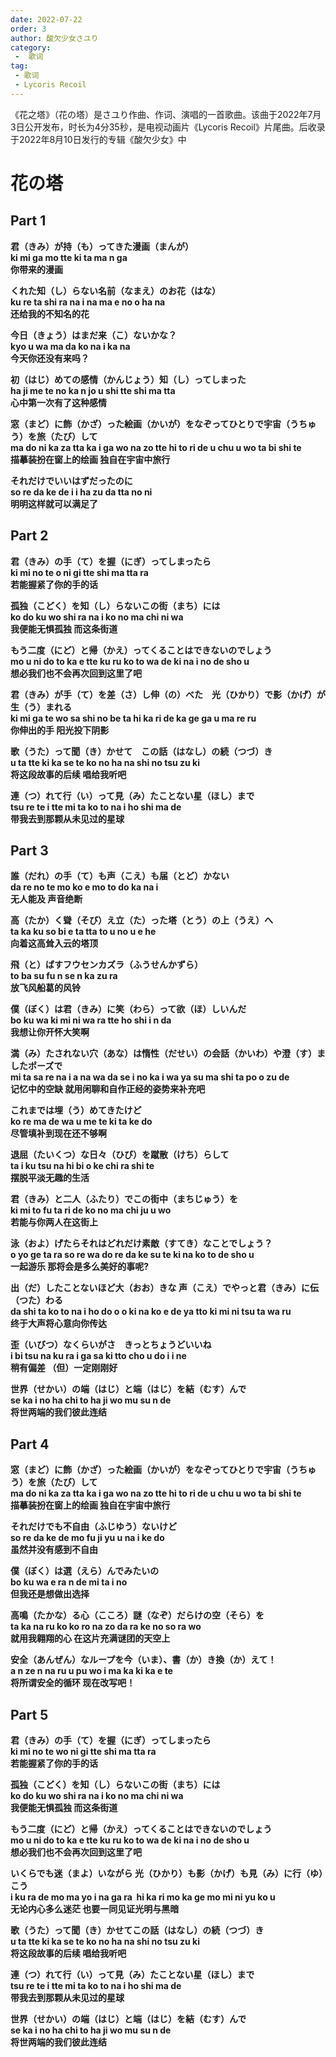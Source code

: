 ```yaml
---
date: 2022-07-22
order: 3
author: 酸欠少女さユり
category:
 -  歌词
tag:
 - 歌词
 - Lycoris Recoil
---
```


《花之塔》（花の塔）是さユり作曲、作词、演唱的一首歌曲。该曲于2022年7月3日公开发布，时长为4分35秒，是电视动画片《Lycoris Recoil》片尾曲。后收录于2022年8月10日发行的专辑《酸欠少女》中

<!-- more -->
# 花の塔

## Part 1
**君（きみ）が持（も）ってきた漫画（まんが）**  
**ki mi ga mo tte ki ta ma n ga**  
**你带来的漫画**  

**くれた知（し）らない名前（なまえ）のお花（はな）**  
**ku re ta shi ra na i na ma e no o ha na**  
**还给我的不知名的花**  

**今日（きょう）はまだ来（こ）ないかな？**  
**kyo u wa ma da ko na i ka na**  
**今天你还没有来吗？**  

**初（はじ）めての感情（かんじょう）知（し）ってしまった**  
**ha ji me te no ka n jo u shi tte shi ma tta**  
**心中第一次有了这种感情**  

**窓（まど）に飾（かざ）った絵画（かいが）をなぞってひとりで宇宙（うちゅう）を旅（たび）して**  
**ma do ni ka za tta ka i ga wo na zo tte hi to ri de u chu u wo ta bi shi te**  
**描摹装扮在窗上的绘画 独自在宇宙中旅行**  

**それだけでいいはずだったのに**  
**so re da ke de i i ha zu da tta no ni**  
**明明这样就可以满足了**  

## Part 2
**君（きみ）の手（て）を握（にぎ）ってしまったら**  
**ki mi no te o ni gi tte shi ma tta ra**  
**若能握紧了你的手的话**  

**孤独（こどく）を知（し）らないこの街（まち）には**  
**ko do ku wo shi ra na i ko no ma chi ni wa**  
**我便能无惧孤独 而这条街道**  

**もう二度（にど）と帰（かえ）ってくることはできないのでしょう**  
**mo u ni do to ka e tte ku ru ko to wa de ki na i no de sho u**  
**想必我们也不会再次回到这里了吧**  

**君（きみ）が手（て）を差（さ）し伸（の）べた　光（ひかり）で影（かげ）が生（う）まれる**  
**ki mi ga te wo sa shi no be ta hi ka ri de ka ge ga u ma re ru**  
**你伸出的手 阳光投下阴影**  

**歌（うた）って聞（き）かせて　この話（はなし）の続（つづ）き**  
**u ta tte ki ka se te ko no ha na shi no tsu zu ki**  
**将这段故事的后续 唱给我听吧**  

**連（つ）れて行（い）って見（み）たことない星（ほし）まで**  
**tsu re te i tte mi ta ko to na i ho shi ma de**  
**带我去到那颗从未见过的星球**  

## Part 3
**誰（だれ）の手（て）も声（こえ）も届（とど）かない**  
**da re no te mo ko e mo to do ka na i**  
**无人能及 声音绝断**  

**高（たか）く聳（そび）え立（た）った塔（とう）の上（うえ）へ**  
**ta ka ku so bi e ta tta to u no u e he**  
**向着这高耸入云的塔顶**  

**飛（と）ばすフウセンカズラ（ふうせんかずら）**  
**to ba su fu n se n ka zu ra**  
**放飞风船葛的风铃**  

**僕（ぼく）は君（きみ）に笑（わら）って欲（ほ）しいんだ**  
**bo ku wa ki mi ni wa ra tte ho shi i n da**  
**我想让你开怀大笑啊**  

**満（み）たされない穴（あな）は惰性（だせい）の会話（かいわ）や澄（す）ましたポーズで**  
**mi ta sa re na i a na wa da se i no ka i wa ya su ma shi ta po o zu de**  
**记忆中的空缺 就用闲聊和自作正经的姿势来补充吧**  

**これまでは埋（う）めてきたけど**  
**ko re ma de wa u me te ki ta ke do**  
**尽管填补到现在还不够啊**  

**退屈（たいくつ）な日々（ひび）を蹴散（けち）らして**  
**ta i ku tsu na hi bi o ke chi ra shi te**  
**摆脱平淡无趣的生活**  

**君（きみ）と二人（ふたり）でこの街中（まちじゅう）を**  
**ki mi to fu ta ri de ko no ma chi ju u wo**  
**若能与你两人在这街上**  

**泳（およ）げたらそれはどれだけ素敵（すてき）なことでしょう？**  
**o yo ge ta ra so re wa do re da ke su te ki na ko to de sho u**  
**一起游乐 那将会是多么美好的事呢?**  

**出（だ）したことないほど大（おお）きな 声（こえ）でやっと君（きみ）に伝（つた）わる**  
**da shi ta ko to na i ho do o o ki na ko e de ya tto ki mi ni tsu ta wa ru**  
**终于大声将心意向你传达**  

**歪（いびつ）なくらいがさ　きっとちょうどいいね**  
**i bi tsu na ku ra i ga sa ki tto cho u do i i ne**  
**稍有偏差 （但）一定刚刚好**  

**世界（せかい）の端（はじ）と端（はじ）を結（むす）んで**  
**se ka i no ha chi to ha ji wo mu su n de**  
**将世两端的我们彼此连结**  

## Part 4
**窓（まど）に飾（かざ）った絵画（かいが）をなぞってひとりで宇宙（うちゅう）を旅（たび）して**  
**ma do ni ka za tta ka i ga wo na zo tte hi to ri de u chu u wo ta bi shi te**  
**描摹装扮在窗上的绘画 独自在宇宙中旅行**  

**それだけでも不自由（ふじゆう）ないけど**  
**so re da ke de mo fu ji yu u na i ke do**  
**虽然并没有感到不自由**  

**僕（ぼく）は選（えら）んでみたいの**  
**bo ku wa e ra n de mi ta i no**  
**但我还是想做出选择**  

**高鳴（たかな）る心（こころ）謎（なぞ）だらけの空（そら）を**  
**ta ka na ru ko ko ro na zo da ra ke no so ra wo**  
**就用我翱翔的心 在这片充满谜团的天空上**  

**安全（あんぜん）なループを今（いま）、書（か）き換（か）えて！**  
**a n ze n na ru u pu wo i ma ka ki ka e te**  
**将所谓安全的循环 现在改写吧！**  

## Part 5
**君（きみ）の手（て）を握（にぎ）ってしまったら**  
**ki mi no te wo ni gi tte shi ma tta ra**  
**若能握紧了你的手的话**  

**孤独（こどく）を知（し）らないこの街（まち）には**  
**ko do ku wo shi ra na i ko no ma chi ni wa**  
**我便能无惧孤独 而这条街道**  

**もう二度（にど）と帰（かえ）ってくることはできないのでしょう**  
**mo u ni do to ka e tte ku ru ko to wa de ki na i no de sho u**  
**想必我们也不会再次回到这里了吧**  

**いくらでも迷（まよ）いながら 光（ひかり）も影（かげ）も見（み）に行（ゆ）こう**  
**i ku ra de mo ma yo i na ga ra  hi ka ri mo ka ge mo mi ni yu ko u**  
**无论内心多么迷茫 也要一同见证光明与黑暗**  

**歌（うた）って聞（き）かせてこの話（はなし）の続（つづ）き**  
**u ta tte ki ka se te ko no ha na shi no tsu zu ki**  
**将这段故事的后续 唱给我听吧**  

**連（つ）れて行（い）って見（み）たことない星（ほし）まで**  
**tsu re te i tte mi ta ko to na i ho shi ma de**  
**带我去到那颗从未见过的星球**  

**世界（せかい）の端（はじ）と端（はじ）を結（むす）んで**  
**se ka i no ha chi to ha ji wo mu su n de**  
**将世两端的我们彼此连结**  